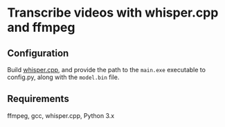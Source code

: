 # Transcribe videos with whisper.cpp and ffmpeg

## Configuration
Build [whisper.cpp](https://github.com/ggerganov/whisper.cpp), and provide the path to the `main.exe` executable to config.py, along with the `model.bin` file.
## Requirements
ffmpeg, gcc, whisper.cpp, Python 3.x
